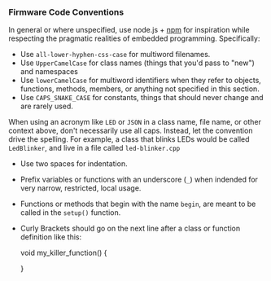 ### Firmware Code Conventions

In general or where unspecified, use node.js + [npm](https://www.npmjs.org/doc/misc/npm-coding-style.html) for inspiration while respecting the pragmatic realities of embedded programming.  Specifically:

- Use `all-lower-hyphen-css-case` for multiword filenames.
- Use `UpperCamelCase` for class names (things that you'd pass to "new") and namespaces
- Use `lowerCamelCase` for multiword identifiers when they refer to objects, functions, methods, members, or anything not specified in this section.
- Use `CAPS_SNAKE_CASE` for constants, things that should never change and are rarely used.

When using an acronym like `LED` or `JSON` in a class name, file name, or other context above, don't necessarily use all caps.  Instead, let the convention drive the spelling. For example, a class that blinks LEDs would be called `LedBlinker`, and live in a file called `led-blinker.cpp`

- Use two spaces for indentation.
- Prefix variables or functions with an underscore (`_`) when indended for very narrow, restricted, local usage.
- Functions or methods that begin with the name `begin`, are meant to be called in the `setup()` function.
- Curly Brackets should go on the next line after a class or function definition like this:

    void my_killer_function()
    {

    }

